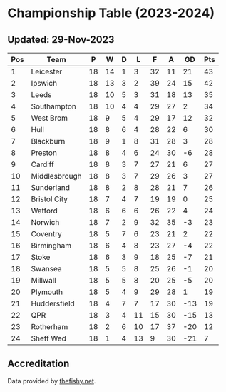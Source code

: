 # Championship Table (2023-2024)
## Updated: 29-Nov-2023

| Pos | Team | P | W | D | L | F | A | GD | Pts |
| --- | --- | --- | --- | --- | --- | --- | --- | --- | --- |
| 1 | Leicester | 18 | 14 | 1 | 3 | 32 | 11 | 21 | 43 |
| 2 | Ipswich | 18 | 13 | 3 | 2 | 39 | 24 | 15 | 42 |
| 3 | Leeds | 18 | 10 | 5 | 3 | 31 | 18 | 13 | 35 |
| 4 | Southampton | 18 | 10 | 4 | 4 | 29 | 27 | 2 | 34 |
| 5 | West Brom | 18 | 9 | 5 | 4 | 29 | 17 | 12 | 32 |
| 6 | Hull | 18 | 8 | 6 | 4 | 28 | 22 | 6 | 30 |
| 7 | Blackburn | 18 | 9 | 1 | 8 | 31 | 28 | 3 | 28 |
| 8 | Preston | 18 | 8 | 4 | 6 | 24 | 30 | -6 | 28 |
| 9 | Cardiff | 18 | 8 | 3 | 7 | 27 | 21 | 6 | 27 |
| 10 | Middlesbrough | 18 | 8 | 3 | 7 | 29 | 26 | 3 | 27 |
| 11 | Sunderland | 18 | 8 | 2 | 8 | 28 | 21 | 7 | 26 |
| 12 | Bristol City | 18 | 7 | 4 | 7 | 19 | 19 | 0 | 25 |
| 13 | Watford | 18 | 6 | 6 | 6 | 26 | 22 | 4 | 24 |
| 14 | Norwich | 18 | 7 | 2 | 9 | 32 | 35 | -3 | 23 |
| 15 | Coventry | 18 | 5 | 7 | 6 | 23 | 21 | 2 | 22 |
| 16 | Birmingham | 18 | 6 | 4 | 8 | 23 | 27 | -4 | 22 |
| 17 | Stoke | 18 | 6 | 3 | 9 | 18 | 25 | -7 | 21 |
| 18 | Swansea | 18 | 5 | 5 | 8 | 25 | 26 | -1 | 20 |
| 19 | Millwall | 18 | 5 | 5 | 8 | 20 | 25 | -5 | 20 |
| 20 | Plymouth | 18 | 5 | 4 | 9 | 29 | 28 | 1 | 19 |
| 21 | Huddersfield | 18 | 4 | 7 | 7 | 17 | 30 | -13 | 19 |
| 22 | QPR | 18 | 3 | 4 | 11 | 15 | 30 | -15 | 13 |
| 23 | Rotherham | 18 | 2 | 6 | 10 | 17 | 37 | -20 | 12 |
| 24 | Sheff Wed | 18 | 1 | 4 | 13 | 9 | 30 | -21 | 7 |

## Accreditation 

Data provided by [thefishy.net](https://www.thefishy.net/).